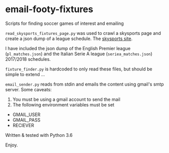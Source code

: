 # email-footy-fixtures
Scripts for finding soccer games of interest and emailing

`read_skysports_fixtures_page.py` was used to crawl a skysports page and create a json dump of a league schedule.
The [skysports site](https://www.skysports.com/premier-league-fixtures).

I have included the json dump of the English Premier league (`pl_matches.json`) and the Italian Serie A league (`seriea_matches.json`) 2017/2018 schedules.

`fixture_finder.py` is hardcoded to only read these files, but should be simple to extend ...

`email_sender.py` reads from stdin and emails the content using gmail's smtp server. Some caveats:
1. You must be using a gmail account to send the mail
2. The following environment variables must be set
  - GMAIL_USER
  - GMAIL_PASS
  - RECIEVER


Written & tested with Python 3.6

Enjoy.
